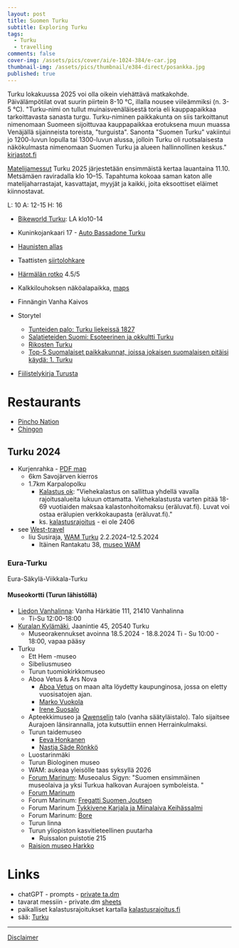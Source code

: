 ```yaml
---
layout: post
title: Suomen Turku
subtitle: Exploring Turku
tags:
  - Turku
  - travelling
comments: false
cover-img: /assets/pics/cover/ai/e-1024-384/e-car.jpg
thumbnail-img: /assets/pics/thumbnail/e384-direct/posankka.jpg
published: true
---
```


Turku lokakuussa 2025 voi olla oikein viehättävä matkakohde. Päivälämpötilat ovat suurin piirtein 8-10 °C, illalla nousee viileämmiksi (n. 3-5 °C). "Turku-nimi on tullut muinaisvenäläisestä toria eli kauppapaikkaa tarkoittavasta sanasta turgu. Turku-niminen paikkakunta on siis tarkoittanut nimenomaan Suomeen sijoittuvaa kauppapaikkaa erotuksena muun muassa Venäjällä sijainneista toreista, "turguista". Sanonta "Suomen Turku" vakiintui jo 1200-luvun lopulla tai 1300-luvun alussa, jolloin Turku oli ruotsalaisesta näkökulmasta nimenomaan Suomen Turku ja alueen hallinnollinen keskus." [kirjastot.fi](https://www.kirjastot.fi/kysy/olin-jostain-ollut-lukevinani-miksi?language_content_entity=fi)

[Matelijamessut](https://kalenteri.turku.fi/fi-FI/page/68dd0d4c5b38902bec992398?count=24&sort=creationDate&reverse=true) Turku 2025 järjestetään ensimmäistä kertaa lauantaina 11.10. Metsämäen raviradalla klo 10–15.
Tapahtuma kokoaa saman katon alle matelijaharrastajat, kasvattajat, myyjät ja kaikki, joita eksoottiset eläimet kiinnostavat.

L: 10
A: 12-15
H: 16

- [Bikeworld Turku](https://www.bikeworld.fi/myymalat/bike-boat-world-turku): LA klo10-14
- Kuninkojankaari 17 - [Auto Bassadone Turku](https://www.hyundai.fi/hyundai-liikkeet-luettelo/auto-bassadone-turku/)
- [Haunisten allas](https://fi.wikipedia.org/wiki/Haunisten_allas)
- Taattisten [siirtolohkare](https://www.geocaching.com/geocache/GC12V88)
- [Härmälän rotko](https://retkipaikka.fi/harmalan-rotko/) 4.5/5
- Kalkkilouhoksen näköalapaikka, [maps](https://maps.app.goo.gl/4x8a3cMipEWCTMN99)
- Finnängin Vanha Kaivos

- Storytel
  - [Tunteiden palo: Turku liekeissä 1827](https://www.storytel.com/fi/books/tunteiden-palo-turku-liekeiss%C3%A4-1827-1618285)
  - [Salatieteiden Suomi: Esoteerinen ja okkultti Turku](https://www.storytel.com/fi/books/salatieteiden-suomi-esoteerinen-ja-okkultti-turku-2621854)
  - [Rikosten Turku](https://www.storytel.com/fi/books/rikosten-turku-1938833)
  - [Top-5 Suomalaiset paikkakunnat, joissa jokaisen suomalaisen pitäisi käydä: 1. Turku](https://www.storytel.com/fi/books/top-5-suomalaiset-paikkakunnat-joissa-jokaisen-suomalaisen-pit%C3%A4isi-k%C3%A4yd%C3%A4-1-turku-811108)
- [Fiilistelykirja Turusta](https://turkuseura.fi/foripuoti/fiilistelykirja-turusta/)

# Restaurants

- [Pincho Nation](https://www.pinchonation.fi/restaurant/fi-turku-aurakatu/)
- [Chingon](https://cafechingon.fi/)

## Turku 2024

- Kurjenrahka - [PDF map](https://julkaisut.metsa.fi/wp-content/uploads/sites/2/2021/07/kurjenrahkafinsveeng.pdf)
  - 6km Savojärven kierros
  - 1.7km Karpalopolku
    - [Kalastus ok](https://www.luontoon.fi/kurjenrahka/aktiviteetit): "Viehekalastus on sallittua yhdellä vavalla rajoitusalueita lukuun ottamatta. Viehekalastusta varten pitää 18-69 vuotiaiden maksaa kalastonhoitomaksu (eräluvat.fi). Luvat voi ostaa erälupien verkkokaupasta (eräluvat.fi)." 
    - ks. [kalastusrajoitus](https://kalastusrajoitus.fi/#/kalastusrajoitus) - ei ole 2406
- see [West-travel](https://talonendm.github.io/2023-07-15-west-travel/)
  - Iiu Susiraja, [WAM Turku](https://museot.fi/nayttelykalenteri/?nayttely_id=34350) 2.2.2024–12.5.2024
    - Itäinen Rantakatu 38, [museo WAM](https://www.wam.fi/)

### Eura-Turku

Eura-Säkylä-Viikkala-Turku

#### Museokortti (Turun lähistöllä)

- [Liedon Vanhalinna](https://museot.fi/museohaku/index.php?museo_id=21473): Vanha Härkätie 111, 21410 Vanhalinna
  - Ti-Su 	12:00-18:00
- [Kuralan Kylämäki](https://museot.fi/museohaku/index.php?museo_id=21861), Jaanintie 45, 20540 Turku
  - Museorakennukset avoinna 18.5.2024 - 18.8.2024 Ti - Su 10:00 - 18:00, vapaa pääsy
- Turku
  - Ett Hem -museo
  - Sibeliusmuseo
  - Turun tuomiokirkkomuseo
  - Aboa Vetus & Ars Nova
    - [Aboa Vetus](https://avan.fi/nayttelyt/aboa-vetus-vanha-turku) on maan alta löydetty kaupunginosa, jossa on eletty vuosisatojen ajan.
    - [Marko Vuokola](https://avan.fi/nayttelyt/marko-vuokola)
    - [Irene Suosalo](https://avan.fi/nayttelyt/irene-suosalo)
  - Apteekkimuseo ja [Qwenselin](https://www.turku.fi/apteekkimuseo-ja-qwenselin-talo/herrainkulmasta-museoalueeksi/qwenselin-talon-historia-ja-asukkaat) talo (vanha säätyläistalo). Talo sijaitsee Aurajoen länsirannalla, jota kutsuttiin ennen Herrainkulmaksi.
  - Turun taidemuseo
    - [Eeva Honkanen](https://turuntaidemuseo.fi/nayttelyt/eeva-honkanen)
    - [Nastja Säde Rönkkö](https://turuntaidemuseo.fi/nayttelyt/nastja-sade-ronkko)
  - Luostarinmäki
  - Turun Biologinen museo
  - WAM:  aukeaa yleisölle taas syksyllä 2026
  - [Forum Marinum](https://museot.fi/museohaku/index.php?museo_id=21864): Museoalus Sigyn: "Suomen ensimmäinen museolaiva ja yksi Turkua halkovan Aurajoen symboleista. "
  - [Forum Marinum](https://museot.fi/museohaku/index.php?museo_id=22026)
  - Forum Marinum: [Fregatti Suomen Joutsen](https://museot.fi/museohaku/index.php?museo_id=9032)
  - Forum Marinum [Tykkivene Karjala ja Miinalaiva Keihässalmi](https://museot.fi/museohaku/index.php?museo_id=9056)
  - Forum Marinum: [Bore](https://museot.fi/museohaku/index.php?museo_id=9033)
  - Turun linna
  - Turun yliopiston kasvitieteellinen puutarha
    - Ruissalon puistotie 215
  - [Raision museo Harkko](https://museot.fi/museohaku/index.php?museo_id=22024)

# Links

- chatGPT - prompts - [private ta.dm](https://docs.google.com/document/d/1n1Vl_3XI5mYtdwjpzkOmbijMq9S61ba18t5PttlT9xE/edit?usp=sharing)
- tavarat messiin - private.dm [sheets](https://docs.google.com/spreadsheets/d/19BkGyPCeYUFju6qmrPmDd3s-zcD2MNX5jRguvoorb1c/edit?usp=sharing)
- paikalliset kalastusrajoitukset kartalla [kalastusrajoitus.fi](https://kalastusrajoitus.fi/#/kalastusrajoitus)
- sää: [Turku](https://www.foreca.fi/Finland/Turku)

---

[Disclaimer](https://talonendm.github.io/disclaimer)

